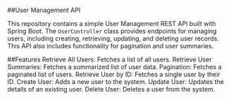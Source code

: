 ##User Management API

This repository contains a simple User Management REST API built with Spring Boot. The `UserController` class provides endpoints for managing users, including creating, retrieving, updating, and deleting user records. This API also includes functionality for pagination and user summaries.

##Features
Retrieve All Users: Fetches a list of all users.
Retrieve User Summaries: Fetches a summarized list of user data.
Pagination: Fetches a paginated list of users.
Retrieve User by ID: Fetches a single user by their ID.
Create User: Adds a new user to the system.
Update User: Updates the details of an existing user.
Delete User: Deletes a user from the system.

